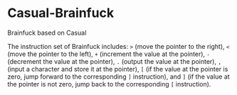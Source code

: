 # Casual-Brainfuck
Brainfuck based on Casual

The instruction set of Brainfuck includes: `>` (move the pointer to the right), `<` (move the pointer to the left), `+` (increment the value at the pointer), `-` (decrement the value at the pointer), `.` (output the value at the pointer), `,` (input a character and store it at the pointer), `[` (if the value at the pointer is zero, jump forward to the corresponding `]` instruction), and `]` (if the value at the pointer is not zero, jump back to the corresponding `[` instruction).
